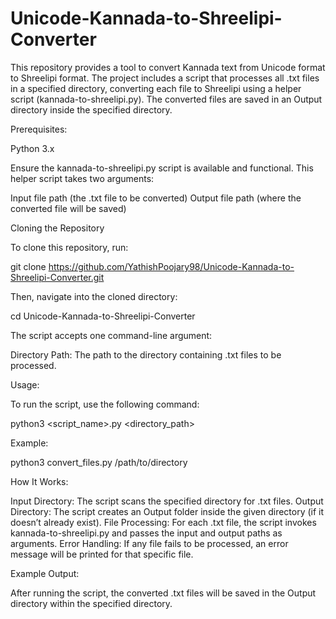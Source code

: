 # Unicode-Kannada-to-Shreelipi-Converter
This repository provides a tool to convert Kannada text from Unicode format to Shreelipi format. The project includes a script that processes all .txt files in a specified directory, converting each file to Shreelipi using a helper script (kannada-to-shreelipi.py). The converted files are saved in an Output directory inside the specified directory.

Prerequisites:

Python 3.x

Ensure the kannada-to-shreelipi.py script is available and functional. This helper script takes two arguments:

Input file path (the .txt file to be converted)
Output file path (where the converted file will be saved)

Cloning the Repository

To clone this repository, run:

git clone https://github.com/YathishPoojary98/Unicode-Kannada-to-Shreelipi-Converter.git

Then, navigate into the cloned directory:

cd Unicode-Kannada-to-Shreelipi-Converter

The script accepts one command-line argument:

Directory Path: The path to the directory containing .txt files to be processed.

Usage:

To run the script, use the following command:

python3 <script_name>.py <directory_path>

Example:

python3 convert_files.py /path/to/directory

How It Works:

Input Directory: The script scans the specified directory for .txt files.
Output Directory: The script creates an Output folder inside the given directory (if it doesn’t already exist).
File Processing: For each .txt file, the script invokes kannada-to-shreelipi.py and passes the input and output paths as arguments.
Error Handling: If any file fails to be processed, an error message will be printed for that specific file.

Example Output:

After running the script, the converted .txt files will be saved in the Output directory within the specified directory.
